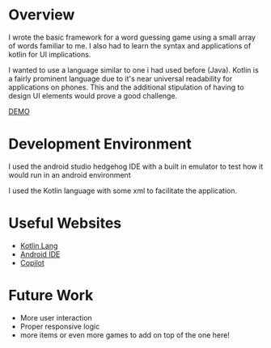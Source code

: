 # Overview


I wrote the basic framework for a word guessing game using a small array of words familiar to me. I also had to learn the syntax and applications of kotlin for UI implications.

I wanted to use a language similar to one i had used before (Java). Kotlin is a fairly prominent language due to it's near universal readability for applications on phones. This and the additional stipulation of having to design UI elements would prove a good challenge.

[DEMO]([http://youtube.link.goes.here](https://youtu.be/sk7Gedp5Tjk))

# Development Environment

I used the android studio hedgehog IDE with a built in emulator to test how it would run in an android environment

I used the Kotlin language with some xml to facilitate the application.

# Useful Websites

- [Kotlin Lang](https://kotlinlang.org/docs/home.html)
- [Android IDE](https://developer.android.com/codelabs/build-your-first-android-app-kotlin#2)
- [Copilot](https://copilot.microsoft.com)

# Future Work

- More user interaction
- Proper responsive logic
- more items or even more games to add on top of the one here!
